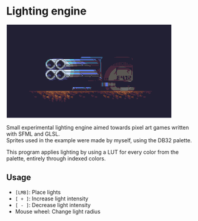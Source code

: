 # Lighting engine

![render example](doc/render.png)

Small experimental lighting engine aimed towards pixel art games written with SFML and GLSL.  
Sprites used in the example were made by myself, using the DB32 palette.

This program applies lighting by using a LUT for every color from the palette, entirely through indexed colors.

## Usage

- `[LMB]`: Place lights
- `[ + ]`: Increase light intensity
- `[ - ]`: Decrease light intensity
- Mouse wheel: Change light radius